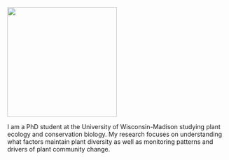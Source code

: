 
<img src="https://jaredjbeck.github.io/jared_spp_2014_photo.jpg"  align="center" width="250">
      
I am a PhD student at the University of Wisconsin-Madison studying plant ecology and conservation biology. My research focuses on understanding what factors maintain plant diversity as well as monitoring patterns and drivers of plant community change.
